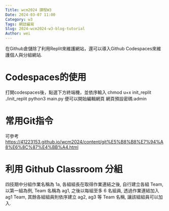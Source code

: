 ```yaml
---
Title: wcm2024 課程W3
Date: 2024-03-07 11:00
Category: w3
Tags: 網誌編寫
Slug: 2024-wcm2024-w3-blog-tutorial
Author: wei
---
```


 在Github倉儲除了利用Replit來維護網站，還可以導入Github Codespaces來維護個人與分組網站.

<!-- PELICAN_END_SUMMARY -->

# Codespaces的使用
打開codespaces後，點選下方終端機，並依序輸入
chmod u+x init_replit
./init_replit
python3 main.py
便可以開始編輯網頁
網頁預設密碼:admin

# 常用Git指令
可參考<https://41223153.github.io/wcm2024/content/git%E5%B8%B8%E7%94%A8%E6%8C%87%E4%BB%A4.html>

# 利用 Github Classroom 分組
四技期中分組作業名稱為 1a, 各組組長在取得作業連結之後, 自行建立各組 Team, 以第一組為例, Team 名稱為 ag1, 之後以每組至多 6 名組員, 透過作業連結加入 ag1 Team, 其餘各組組員則依序建立 ag2, ag3 等 Team 名稱, 讓該組組員可以加入.
